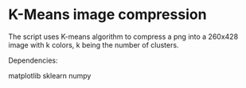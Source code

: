 # K-Means image compression

The script uses K-means algorithm to compress a png into a 260x428 image with k colors, k being the number of clusters.

Dependencies:

matplotlib
sklearn
numpy
